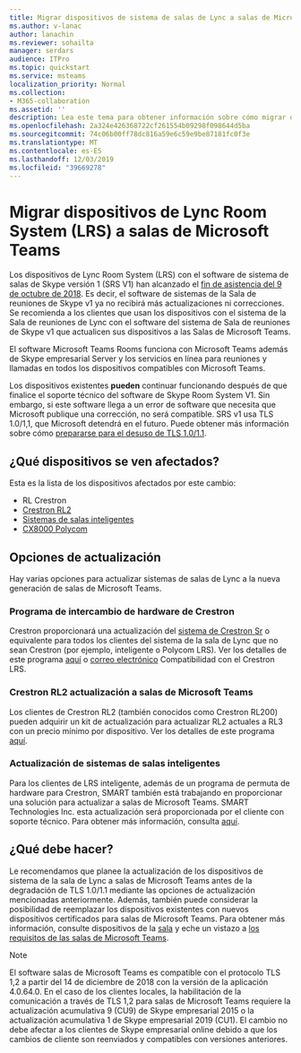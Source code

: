 ```yaml
---
title: Migrar dispositivos de sistema de salas de Lync a salas de Microsoft Teams
ms.author: v-lanac
author: lanachin
ms.reviewer: sohailta
manager: serdars
audience: ITPro
ms.topic: quickstart
ms.service: msteams
localization_priority: Normal
ms.collection:
- M365-collaboration
ms.assetid: ''
description: Lea este tema para obtener información sobre cómo migrar dispositivos de sistema de salas de Lync para usar el software de salas de Microsoft Teams.
ms.openlocfilehash: 2a324e426368722cf261554b09298f098644d5ba
ms.sourcegitcommit: 74c06b00ff78dc816a59e6c59e9be87181fc0f3e
ms.translationtype: MT
ms.contentlocale: es-ES
ms.lasthandoff: 12/03/2019
ms.locfileid: "39669278"
---
```

# <a name="migrate-lync-room-system-lrs-devices-to-microsoft-teams-rooms"></a>Migrar dispositivos de Lync Room System (LRS) a salas de Microsoft Teams

Los dispositivos de Lync Room System (LRS) con el software de sistema de salas de Skype versión 1 (SRS V1) han alcanzado el [fin de asistencia del 9 de octubre de 2018](https://support.microsoft.com/help/4043450/products-reaching-end-of-support-for-2018). Es decir, el software de sistemas de la Sala de reuniones de Skype v1 ya no recibirá más actualizaciones ni correcciones. Se recomienda a los clientes que usan los dispositivos con el sistema de la Sala de reuniones de Lync con el software del sistema de Sala de reuniones de Skype v1 que actualicen sus dispositivos a las Salas de Microsoft Teams.

El software Microsoft Teams Rooms funciona con Microsoft Teams además de Skype empresarial Server y los servicios en línea para reuniones y llamadas en todos los dispositivos compatibles con Microsoft Teams.

Los dispositivos existentes **pueden** continuar funcionando después de que finalice el soporte técnico del software de Skype Room System V1. Sin embargo, si este software llega a un error de software que necesita que Microsoft publique una corrección, no será compatible. SRS v1 usa TLS 1.0/1,1, que Microsoft detendrá en el futuro. Puede obtener más información sobre cómo [prepararse para el desuso de TLS 1.0/1.1](https://techcommunity.microsoft.com/t5/Skype-for-Business-Blog/Preparing-for-TLS-1-0-1-1-Deprecation-O365-Skype-for-Business/bc-p/223608). 

## <a name="which-devices-are-affected"></a>¿Qué dispositivos se ven afectados?

Esta es la lista de los dispositivos afectados por este cambio:

- RL Crestron
- [Crestron RL2](https://www.crestron.com/Products/Featured-Solutions/Crestron-RL-2)
- [Sistemas de salas inteligentes](https://support.smarttech.com/en/hardware/room-systems-skype)
- [CX8000 Polycom](http://www.polycom.com/products-services/products-for-microsoft/skype-for-business/cx8000.html)

## <a name="upgrade-options"></a>Opciones de actualización

Hay varias opciones para actualizar sistemas de salas de Lync a la nueva generación de salas de Microsoft Teams.

### <a name="crestron-hardware-trade-in-program"></a>Programa de intercambio de hardware de Crestron

Crestron proporcionará una actualización del [sistema de Crestron Sr](https://www.crestron.com/products/featured-solutions/crestron-sr) o equivalente para todos los clientes del sistema de la sala de Lync que no sean Crestron (por ejemplo, inteligente o Polycom LRS). Ver los detalles de este programa [aquí](https://support.crestron.com/app/answers/answer_view/a_id/1000220) o <!-- For details, -->[correo electrónico](mailto:lrsupgrade@crestron.com) Compatibilidad con el Crestron LRS.  

### <a name="crestron-rl2-upgrade-to-microsoft-teams-rooms"></a>Crestron RL2 actualización a salas de Microsoft Teams

Los clientes de Crestron RL2 (también conocidos como Crestron RL200) pueden adquirir un kit de actualización para actualizar RL2 actuales a RL3 con un precio mínimo por dispositivo. Ver los detalles de este programa [aquí](https://crestron.com/Products/Workspace-Solutions/Unified-Communications/Crestron-RL-2/CCS-UC-250-KIT).

### <a name="smart-room-systems-upgrade"></a>Actualización de sistemas de salas inteligentes

Para los clientes de LRS inteligente, además de un programa de permuta de hardware para Crestron, SMART también está trabajando en proporcionar una solución para actualizar a salas de Microsoft Teams. SMART Technologies Inc. esta actualización será proporcionada por el cliente con soporte técnico. Para obtener más información, consulta [aquí](https://support.smarttech.com/docs/hardware/room-systems-skype/srs-skype-v2/en/about/default.cshtml).


## <a name="what-should-you-do"></a>¿Qué debe hacer?

Le recomendamos que planee la actualización de los dispositivos de sistema de la sala de Lync a salas de Microsoft Teams antes de la degradación de TLS 1.0/1.1 mediante las opciones de actualización mencionadas anteriormente. Además, también puede considerar la posibilidad de reemplazar los dispositivos existentes con nuevos dispositivos certificados para salas de Microsoft Teams. Para obtener más información, consulte dispositivos de la [sala](https://aka.ms/roomdevices) y eche un vistazo a [los requisitos de las salas de Microsoft Teams](https://docs.microsoft.com/skypeforbusiness/plan-your-deployment/clients-and-devices/requirements).  


> [!NOTE]
> El software salas de Microsoft Teams es compatible con el protocolo TLS 1,2 a partir del 14 de diciembre de 2018 con la versión de la aplicación 4.0.64.0. En el caso de los clientes locales, la habilitación de la comunicación a través de TLS 1,2 para salas de Microsoft Teams requiere la actualización acumulativa 9 (CU9) de Skype empresarial 2015 o la actualización acumulativa 1 de Skype empresarial 2019 (CU1). El cambio no debe afectar a los clientes de Skype empresarial online debido a que los cambios de cliente son reenviados y compatibles con versiones anteriores.
